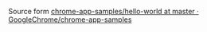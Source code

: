 Source form [chrome-app-samples/hello-world at master · GoogleChrome/chrome-app-samples](http://goo.gl/S9wN0Q)